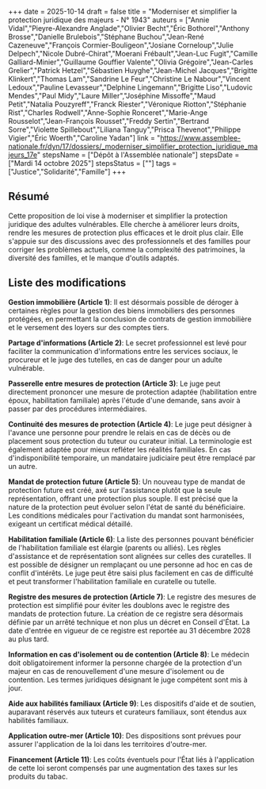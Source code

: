 +++
date = 2025-10-14
draft = false
title = "Moderniser et simplifier la protection juridique des majeurs - N° 1943"
auteurs = ["Annie Vidal","Pieyre-Alexandre Anglade","Olivier Becht","Éric Bothorel","Anthony Brosse","Danielle Brulebois","Stéphane Buchou","Jean-René Cazeneuve","François Cormier-Bouligeon","Josiane Corneloup","Julie Delpech","Nicole Dubré-Chirat","Moerani Frébault","Jean-Luc Fugit","Camille Galliard-Minier","Guillaume Gouffier Valente","Olivia Grégoire","Jean-Carles Grelier","Patrick Hetzel","Sébastien Huyghe","Jean-Michel Jacques","Brigitte Klinkert","Thomas Lam","Sandrine Le Feur","Christine Le Nabour","Vincent Ledoux","Pauline Levasseur","Delphine Lingemann","Brigitte Liso","Ludovic Mendes","Paul Midy","Laure Miller","Joséphine Missoffe","Maud Petit","Natalia Pouzyreff","Franck Riester","Véronique Riotton","Stéphanie Rist","Charles Rodwell","Anne-Sophie Ronceret","Marie-Ange Rousselot","Jean-François Rousset","Freddy Sertin","Bertrand Sorre","Violette Spillebout","Liliana Tanguy","Prisca Thevenot","Philippe Vigier","Éric Woerth","Caroline Yadan"]
link = "https://www.assemblee-nationale.fr/dyn/17/dossiers/_moderniser_simplifier_protection_juridique_majeurs_17e"
stepsName = ["Dépôt à l'Assemblée nationale"]
stepsDate = ["Mardi 14 octobre 2025"]
stepsStatus = [""]
tags = ["Justice","Solidarité","Famille"]
+++

## Résumé

Cette proposition de loi vise à moderniser et simplifier la protection juridique des adultes vulnérables. Elle cherche à améliorer leurs droits, rendre les mesures de protection plus efficaces et le droit plus clair. Elle s'appuie sur des discussions avec des professionnels et des familles pour corriger les problèmes actuels, comme la complexité des patrimoines, la diversité des familles, et le manque d'outils adaptés.

## Liste des modifications

**Gestion immobilière (Article 1)**: Il est désormais possible de déroger à certaines règles pour la gestion des biens immobiliers des personnes protégées, en permettant la conclusion de contrats de gestion immobilière et le versement des loyers sur des comptes tiers.

**Partage d'informations (Article 2)**: Le secret professionnel est levé pour faciliter la communication d'informations entre les services sociaux, le procureur et le juge des tutelles, en cas de danger pour un adulte vulnérable.

**Passerelle entre mesures de protection (Article 3)**: Le juge peut directement prononcer une mesure de protection adaptée (habilitation entre époux, habilitation familiale) après l'étude d'une demande, sans avoir à passer par des procédures intermédiaires.

**Continuité des mesures de protection (Article 4)**: Le juge peut désigner à l'avance une personne pour prendre le relais en cas de décès ou de placement sous protection du tuteur ou curateur initial. La terminologie est également adaptée pour mieux refléter les réalités familiales. En cas d'indisponibilité temporaire, un mandataire judiciaire peut être remplacé par un autre.

**Mandat de protection future (Article 5)**: Un nouveau type de mandat de protection future est créé, axé sur l'assistance plutôt que la seule représentation, offrant une protection plus souple. Il est précisé que la nature de la protection peut évoluer selon l'état de santé du bénéficiaire. Les conditions médicales pour l'activation du mandat sont harmonisées, exigeant un certificat médical détaillé.

**Habilitation familiale (Article 6)**: La liste des personnes pouvant bénéficier de l'habilitation familiale est élargie (parents ou alliés). Les règles d'assistance et de représentation sont alignées sur celles des curatelles. Il est possible de désigner un remplaçant ou une personne ad hoc en cas de conflit d'intérêts. Le juge peut être saisi plus facilement en cas de difficulté et peut transformer l'habilitation familiale en curatelle ou tutelle.

**Registre des mesures de protection (Article 7)**: Le registre des mesures de protection est simplifié pour éviter les doublons avec le registre des mandats de protection future. La création de ce registre sera désormais définie par un arrêté technique et non plus un décret en Conseil d'État. La date d'entrée en vigueur de ce registre est reportée au 31 décembre 2028 au plus tard.

**Information en cas d'isolement ou de contention (Article 8)**: Le médecin doit obligatoirement informer la personne chargée de la protection d'un majeur en cas de renouvellement d'une mesure d'isolement ou de contention. Les termes juridiques désignant le juge compétent sont mis à jour.

**Aide aux habilités familiaux (Article 9)**: Les dispositifs d'aide et de soutien, auparavant réservés aux tuteurs et curateurs familiaux, sont étendus aux habilités familiaux.

**Application outre-mer (Article 10)**: Des dispositions sont prévues pour assurer l'application de la loi dans les territoires d'outre-mer.

**Financement (Article 11)**: Les coûts éventuels pour l'État liés à l'application de cette loi seront compensés par une augmentation des taxes sur les produits du tabac.
